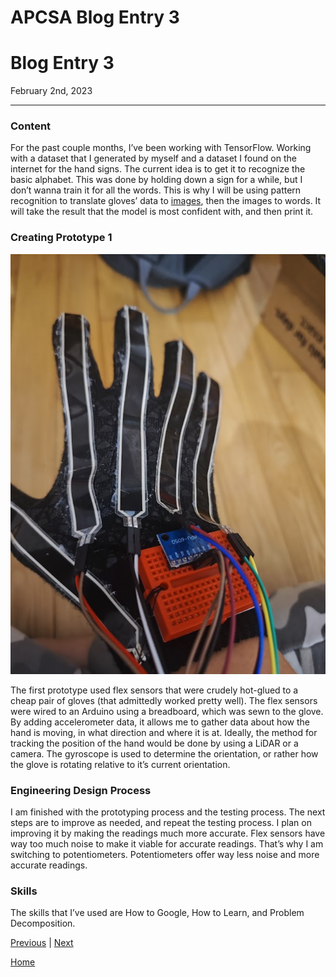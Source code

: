 # APCSA Blog Entry 3

# Blog Entry 3

February 2nd, 2023

---

### Content

For the past couple months, I’ve been working with TensorFlow. Working with a dataset that I generated by myself and a dataset I found on the internet for the hand signs. The current idea is to get it to recognize the basic alphabet. This was done by holding down a sign for a while, but I don’t wanna train it for all the words. This is why I will be using pattern recognition to translate gloves’ data to [images](https://www.kaggle.com/datasets/signnteam/asl-sign-language-pictures-minus-j-z), then the images to words. It will take the result that the model is most confident with, and then print it.

### Creating Prototype 1

![Untitled](Untitled.png)

The first prototype used flex sensors that were crudely hot-glued to a cheap pair of gloves (that admittedly worked pretty well). The flex sensors were wired to an Arduino using a breadboard, which was sewn to the glove. By adding accelerometer data, it allows me to gather data about how the hand is moving, in what direction and where it is at. Ideally, the method for tracking the position of the hand would be done by using a LiDAR or a camera. The gyroscope is used to determine the orientation, or rather how the glove is rotating relative to it’s current orientation. 

### Engineering Design Process

I am finished with the prototyping process and the testing process. The next steps are to improve as needed, and repeat the testing process. I plan on improving it by making the readings much more accurate. Flex sensors have way too much noise to make it viable for accurate readings. That’s why I am switching to potentiometers. Potentiometers offer way less noise and more accurate readings.

### Skills

The skills that I’ve used are How to Google, How to Learn, and Problem Decomposition.


[Previous](entry02.md) | [Next](entry04.md)

[Home](../README.md)
